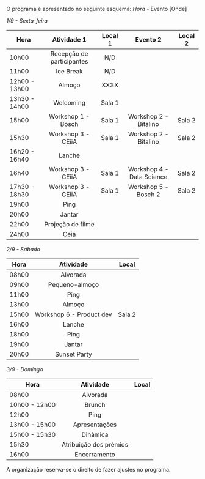 O programa é apresentado no seguinte esquema:
*Hora* - Evento [Onde]

*1/9 - Sexta-feira*

| Hora          | Atividade 1        | Local 1 | Evento 2 | Local 2 | 
| --------------- |:---------------------:|:------------:|:----------:|:----------:|
| 10h00      | Recepção de participantes | N/D | | |
| 11h00     | Ice Break      | N/D | | |
| 12h00 - 13h00 | Almoço      | XXXX | | | 
| 13h30 - 14h00 | Welcoming      | Sala 1 |||
| 15h00 | Workshop 1 - Bosch      | Sala 1 | Workshop 2 - Bitalino | Sala 2 |
| 15h30 | Workshop 3 - CEiiA      | Sala 1 | Workshop 2 - Bitalino | Sala 2 |
| 16h20 - 16h40 | Lanche      |    | | | 
| 16h40 | Workshop 3 - CEiiA      | Sala 1 | Workshop 4 - Data Science | Sala 2 |
| 17h30 - 18h30 | Workshop 3 - CEiiA      | Sala 1 | Workshop 5 - Bosch 2 | Sala 2 |
| 19h00 | Ping      | | | | 
| 20h00 | Jantar      | | | | 
| 22h00 | Projeção de filme      | | | | 
| 24h00 | Ceia      |  | | | 


*2/9 - Sábado*

| Hora          | Atividade         | Local  | 
| --------------- |:---------------------:|:------------:|
| 08h00 | Alvorada       | | 
| 09h00 | Pequeno-almoço | | 
| 11h00 | Ping           | | 
| 13h00 | Almoço         | | 
| 15h00 | Workshop 6 - Product dev        | Sala 2 | 
| 16h00 | Lanche         | | 
| 18h00 | Ping           | | 
| 19h00 | Jantar         | | 
| 20h00 | Sunset Party   | | 

*3/9 - Domingo*

| Hora          | Atividade         | Local  | 
| --------------- |:---------------------:|:------------:|
| 08h00 | Alvorada       | | 
| 10h00 - 12h00 | Brunch | | 
| 12h00 | Ping           | | 
| 13h00 - 15h00 | Apresentações         | | 
| 15h00 - 15h30 | Dinâmica         | | 
| 15h30 | Atribuição dos prémios           | | 
| 16h00 | Encerramento         | | 


A organização reserva-se o direito de fazer ajustes no programa.
